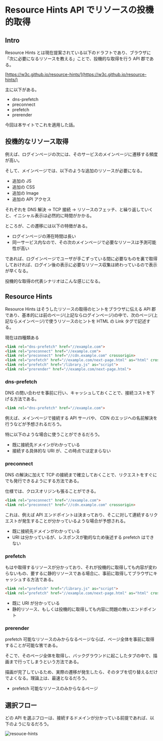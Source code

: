 # Resource Hints API でリソースの投機的取得

## Intro

Resource Hints とは現在提案されている以下のドラフトであり、ブラウザに「次に必要になるリソースを教える」ことで、投機的な取得を行う API 郡である。

[https://w3c.github.io/resource-hints/](https://w3c.github.io/resource-hints/)

主に以下がある。

- dns-prefetch
- preconnect
- prefetch
- prerender

今回は本サイトでこれを適用した話。


## 投機的なリソース取得

例えば、ログインページの次には、そのサービスのメインページに遷移する頻度が高い。

そして、メインページでは、以下のような追加のリソースが必要になる。

- 追加の JS
- 追加の CSS
- 追加の Image
- 追加の API アクセス

それぞれを DNS 解決 -> TCP 接続 -> リソースのフェッチ、と繰り返していくと、イニシャル表示は必然的に時間がかかる。

ところが、この遷移には以下の特徴がある。

- ログインページの滞在時間は長い
- 同一サービス内なので、その次のメインページで必要なリソースは予測可能性が高い

であれば、ログインページでユーザが手こずっている間に必要なものを裏で取得しておければ、ログイン後の表示に必要なリソース収集は終わっているので表示が早くなる。

投機的な取得の代表シナリオはこんな感じになる。


## Resource Hints

Resource Hints はそうしたリソースの取得のヒントをブラウザに伝える API 郡であり、基本的には前のページ(上記ならログインページ)の中で、次のページ(上記ならメインページ)で使うリソースのヒントを HTML の Link タグで記述する。

現在は四種類ある

```html
<link rel="dns-prefetch" href="//example.com">
<link rel="preconnect" href="//example.com">
<link rel="preconnect" href="//cdn.example.com" crossorigin>
<link rel="prefetch" href="//example.com/next-page.html" as="html" crossorigin="use-credentials">
<link rel="prefetch" href="/library.js" as="script">
<link rel="prerender" href="//example.com/next-page.html">
```

### dns-prefetch

DNS の問い合わせを事前に行い、キャッシュしておくことで、接続コストを下げる方法である。


```html
<link rel="dns-prefetch" href="//example.com">
```

例えば、メインページで接続する API サーバや、 CDN のエッジへの名前解決を行うなどが予想されるだろう。

特に以下のような場合に使うことができるだろう。


- 既に接続先ドメインがわかっている
- 接続する具体的な URI が、この時点では定まらない


### preconnect

DNS の解決に加えて TCP の接続まで確立しておくことで、リクエストをすぐにでも発行できるようにする方法である。

仕様では、クロスオリジンも張ることができる。

```html
<link rel="preconnect" href="//example.com">
<link rel="preconnect" href="//cdn.example.com" crossorigin>
```

これは、例えば API エンドポイントは決まっており、そこに対して連続するリクエストが発生することが分かっているような場合が予想される。

- 既に接続先ドメインがわかっている
- URI は分かっているが、レスポンスが動的なため後述する prefetch はできない


### prefetch

もはや取得するリソースが分かっており、それが投機的に取得しても内容が変わらないもの、要するに静的リソースである場合に、事前に取得してブラウザにキャッシュする方法である。


```html
<link rel="prefetch" href="/library.js" as="script">
<link rel="prefetch" href="//example.com/next-page.html" as="html" crossorigin="use-credentials">
```

- 既に URI が分かっている
- 静的リソース、もしくは投機的に取得しても内容に問題の無いエンドポイント


### prerender

prefetch 可能なリソースのみからなるページならば、ページ全体を事前に取得することが可能な筈である。

そこで、そのページ全体を取得し、バックグラウンドに起こしたタブの中で、描画まで行ってしまうという方法である。

描画が完了しているため、実際の遷移が発生したら、そのタブを切り替えるだけでよくなる。理論上は、最速となるだろう。


- prefetch 可能なリソースのみからなるページ


## 選択フロー

どの API を選ぶフローは、接続するドメインが分かっている前提であれば、以下のようになるだろう。

![resouce-hints](resouce-hints.svg, "選択フロー")
